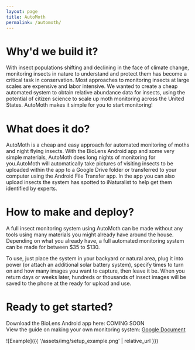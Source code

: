 ```yaml
---
layout: page
title: AutoMoth
permalink: /automoth/
---
```


# Why'd we build it?
With insect populations shifting and declining in the face of climate change, monitoring insects in nature to understand and protect them has become a critical task in conservation. Most approaches to monitoring insects at large scales are expensive and labor intensive. We wanted to create a cheap automated system to obtain relative abundance data for insects, using the potential of citizen science to scale up moth monitoring across the United States. AutoMoth makes it simple for you to start monitoring!  

# What does it do?
AutoMoth is a cheap and easy approach for automated monitoring of moths and night flying insects. With the BioLens Android app and some very simple materials, AutoMoth does long nights of monitoring for you.AutoMoth will automatically take pictures of visiting insects to be uploaded within the app to a Google Drive folder or transferred to your computer using the Android File Transfer app. In the app you can also upload insects the system has spotted to iNaturalist to help get them identified by experts.

# How to make and deploy? 
A full insect monitoring system using AutoMoth can be made without any tools using many materials you might already have around the house. Depending on what you already have, a full automated monitoring system can be made for between $35 to $130. 

To use, just place the system in your backyard or natural area, plug it into power (or attach an additional solar battery system), specify times to turn on and how many images you want to capture, then leave it be. When you return days or weeks later, hundreds or thousands of insect images will be saved to the phone at the ready for upload and use.

# Ready to get started? 
Download the BioLens Android app here: COMING SOON  
View the guide on making your own monitoring system: [Google Document](https://docs.google.com/document/d/1IMntH_Dfv-yo2IfA6ZRrvAm8Bfnk04Fnvyc-dPxy6NU/edit?usp=sharing)

![Example]({{ '/assets/img/setup_example.png' | relative_url }})